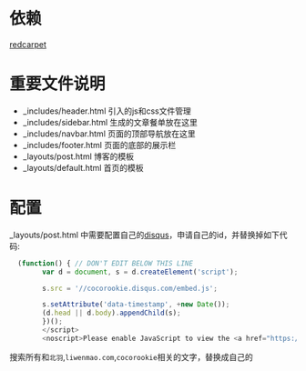 # 依赖
[redcarpet](https://github.com/vmg/redcarpet/blob/v2.2.2/README.markdown#and-its-like-really-simple-to-use)
# 重要文件说明
* _includes/header.html 引入的js和css文件管理
* _includes/sidebar.html 生成的文章餐单放在这里
* _includes/navbar.html 页面的顶部导航放在这里
* _includes/footer.html 页面的底部的展示栏
* _layouts/post.html 博客的模板
* _layouts/default.html 首页的模板

# 配置
_layouts/post.html 中需要配置自己的[disqus](https://disqus.com/)，申请自己的id，并替换掉如下代码:
```javascript
  (function() { // DON'T EDIT BELOW THIS LINE
		var d = document, s = d.createElement('script');

		s.src = '//cocorookie.disqus.com/embed.js';

		s.setAttribute('data-timestamp', +new Date());
		(d.head || d.body).appendChild(s);
		})();
		</script>
		<noscript>Please enable JavaScript to view the <a href="https://disqus.com/?ref_noscript" rel="nofollow">comments powered by Disqus.</a></noscript>
```
搜索所有和`北羽`,`liwenmao.com`,`cocorookie`相关的文字，替换成自己的
